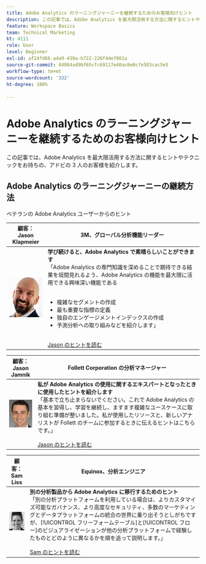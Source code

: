 ```yaml
---
title: Adobe Analytics のラーニングジャーニーを継続するためのお客様向けヒント
description: この記事では、Adobe Analytics を最大限活用する方法に関するヒントやテクニックをお持ちの、アドビの 3 人のお客様を紹介します。
feature: Workspace Basics
team: Technical Marketing
kt: 4111
role: User
level: Beginner
exl-id: af24fd66-a4a9-439a-b722-226f4def861a
source-git-commit: 84984ad9bf65cfc69117e40ac0e0cfe503cac5e5
workflow-type: tm+mt
source-wordcount: '332'
ht-degree: 100%

---
```


# Adobe Analytics のラーニングジャーニーを継続するためのお客様向けヒント

この記事では、Adobe Analytics を最大限活用する方法に関するヒントやテクニックをお持ちの、アドビの 3 人のお客様を紹介します。

## Adobe Analytics のラーニングジャーニーの継続方法

ベテランの Adobe Analytics ユーザーからのヒント

| 顧客：<br>Jason Klapmeier | 3M、グローバル分析機能リーダー |
|------------|------------|
| ![Jason Klapmeier](assets/jasonklapmeier.jpg) | **学び続けると、Adobe Analytics で素晴らしいことができます** <br>「Adobe Analytics の専門知識を深めることで期待できる結果を垣間見れるよう、Adobe Analytics の機能を最大限に活用できる興味深い機能である<br><br><ul><li>複雑なセグメントの作成</li><li>最も重要な指標の定義</li><li>独自のエンゲージメントインデックスの作成</li><li>予測分析への取り組みなどを紹介します」</li></ul><br>[Jason のヒントを読む](https://experienceleaguecommunities.adobe.com/t5/adobe-analytics-discussions/incredible-things-you-can-do-in-adobe-analytics/td-p/354333?profile.language=ja) |

| 顧客：<br>Jason Jamnik | Follett Corporation の分析マネージャー |
|------------|------------|
| ![Jason Klapmeier](assets/jasonjamnik.jpg) | **私が Adobe Analytics の使用に関するエキスパートとなったときに使用したヒントを紹介します**<br>「基本で立ち止まらないでください。これで Adobe Analytics の基本を習得し、学習を継続し、ますます複雑なユースケースに取り組む準備が整いました。私が使用したリソースと、新しいアナリストが Follett のチームに参加するときに伝えるヒントはこちらです。」<br><br>[Jason のヒントを読む](https://experienceleaguecommunities.adobe.com/t5/adobe-analytics-discussions/here-are-the-resources-i-used-to-become-an-expert-at-using-adobe/m-p/354226?profile.language=ja) |

| 顧客：<br>Sam Liss | Equinox、分析エンジニア |
|------------|------------|
| ![Sam Liss](assets/samliss.jpg) | **別の分析製品から Adobe Analytics に移行するためのヒント** <br>「別の分析プラットフォームを利用している場合は、よりカスタマイズ可能なガバナンス、より高度なセキュリティ、多数のマーケティングとデータプラットフォームの統合の世界に乗り出そうとしがちですが、[!UICONTROL フリーフォームテーブル]と[!UICONTROL フロー]のビジュアライゼーションが他の分析プラットフォームで経験したものとどのように異なるかを順を追って説明します。」<br><br>[Sam のヒントを読む](https://experienceleaguecommunities.adobe.com/t5/adobe-analytics-discussions/an-analyst-s-quick-start-guide-switching-to-adobe/td-p/354312?profile.language=ja) |
